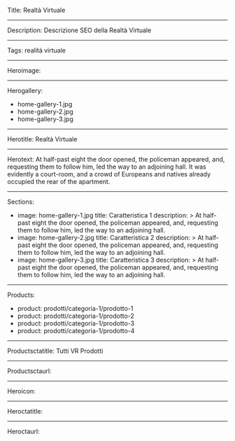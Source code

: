 Title: Realtà Virtuale

----

Description: Descrizione SEO della Realtà Virtuale

----

Tags: realità virtuale

----

Heroimage: 

----

Herogallery: 

- home-gallery-1.jpg
- home-gallery-2.jpg
- home-gallery-3.jpg

----

Herotitle: Realtà Virtuale

----

Herotext: At half-past eight the door opened, the policeman appeared, and, requesting them to follow him, led the way to an adjoining hall. It was evidently a court-room, and a crowd of Europeans and natives already occupied the rear of the apartment.

----

Sections: 

- 
  image: home-gallery-1.jpg
  title: Caratteristica 1
  description: >
    At half-past eight the door opened, the
    policeman appeared, and, requesting them
    to follow him, led the way to an
    adjoining hall.
- 
  image: home-gallery-2.jpg
  title: Caratteristica 2
  description: >
    At half-past eight the door opened, the
    policeman appeared, and, requesting them
    to follow him, led the way to an
    adjoining hall.
- 
  image: home-gallery-3.jpg
  title: Caratteristica 3
  description: >
    At half-past eight the door opened, the
    policeman appeared, and, requesting them
    to follow him, led the way to an
    adjoining hall.

----

Products: 

- 
  product: prodotti/categoria-1/prodotto-1
- 
  product: prodotti/categoria-1/prodotto-2
- 
  product: prodotti/categoria-1/prodotto-3
- 
  product: prodotti/categoria-1/prodotto-4

----

Productsctatitle: Tutti VR Prodotti

----

Productsctaurl: 

----

Heroicon: 

----

Heroctatitle: 

----

Heroctaurl: 